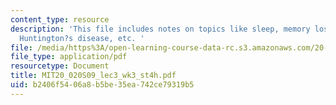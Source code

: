 ```yaml
---
content_type: resource
description: 'This file includes notes on topics like sleep, memory loss, anorexia,
  Huntington?s disease, etc. '
file: /media/https%3A/open-learning-course-data-rc.s3.amazonaws.com/20-020-introduction-to-biological-engineering-design-spring-2009/b2406f5406a8b5be35ea742ce79319b5_MIT20_020S09_lec3_wk3_st4h.pdf
file_type: application/pdf
resourcetype: Document
title: MIT20_020S09_lec3_wk3_st4h.pdf
uid: b2406f54-06a8-b5be-35ea-742ce79319b5
---
```

